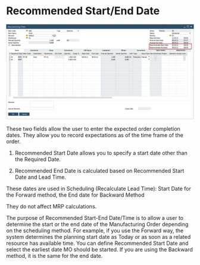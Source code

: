# Recommended Start/End Date

![Recommended Start and End](./media/recommented-start-end.webp)

These two fields allow the user to enter the expected order completion dates. They allow you to record expectations as of the time frame of the order.

1. Recommended Start Date allows you to specify a start date other than the Required Date.

2. Recommended End Date is calculated based on Recommended Start Date and Lead Time. 

These dates are used in Scheduling (Recalculate Lead Time): Start Date for the Forward method, the End date for Backward Method

They do not affect MRP calculations.

The purpose of Recommended Start-End Date/Time is to allow a user to determine the start or the end date of the Manufacturing Order depending on the scheduling method. For example, if you use the Forward way, the system determines the planning start date as Today or as soon as a related resource has available time. You can define Recommended Start Date and select the earliest date MO should be started. If you are using the Backward method, it is the same for the end date.
